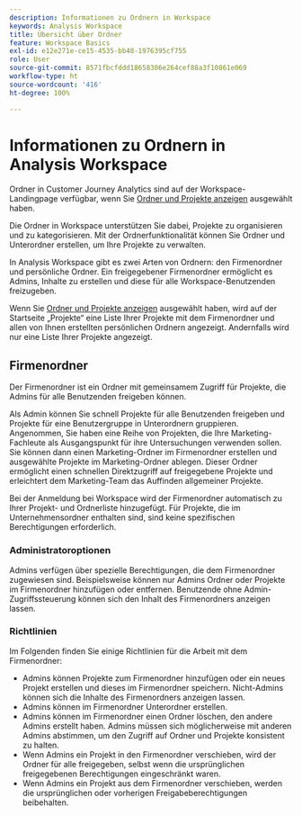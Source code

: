 ```yaml
---
description: Informationen zu Ordnern in Workspace
keywords: Analysis Workspace
title: Übersicht über Ordner
feature: Workspace Basics
exl-id: e12e271e-ce15-4535-bb48-1976395cf755
role: User
source-git-commit: 8571fbcfddd18658306e264cef88a3f10861e069
workflow-type: ht
source-wordcount: '416'
ht-degree: 100%

---
```


# Informationen zu Ordnern in Analysis Workspace

Ordner in Customer Journey Analytics sind auf der Workspace-Landingpage verfügbar, wenn Sie [Ordner und Projekte anzeigen](../freeform-overview.md#show-selector) ausgewählt haben.

Die Ordner in Workspace unterstützen Sie dabei, Projekte zu organisieren und zu kategorisieren. Mit der Ordnerfunktionalität können Sie Ordner und Unterordner erstellen, um Ihre Projekte zu verwalten.

In Analysis Workspace gibt es zwei Arten von Ordnern: den Firmenordner und persönliche Ordner. Ein freigegebener Firmenordner ermöglicht es Admins, Inhalte zu erstellen und diese für alle Workspace-Benutzenden freizugeben.

Wenn Sie [Ordner und Projekte anzeigen](../freeform-overview.md#show-selector) ausgewählt haben, wird auf der Startseite „Projekte“ eine Liste Ihrer Projekte mit dem Firmenordner und allen von Ihnen erstellten persönlichen Ordnern angezeigt. Andernfalls wird nur eine Liste Ihrer Projekte angezeigt.


## Firmenordner

Der Firmenordner ist ein Ordner mit gemeinsamem Zugriff für Projekte, die Admins für alle Benutzenden freigeben können.

Als Admin können Sie schnell Projekte für alle Benutzenden freigeben und Projekte für eine Benutzergruppe in Unterordnern gruppieren. Angenommen, Sie haben eine Reihe von Projekten, die Ihre Marketing-Fachleute als Ausgangspunkt für ihre Untersuchungen verwenden sollen. Sie können dann einen Marketing-Ordner im Firmenordner erstellen und ausgewählte Projekte im Marketing-Ordner ablegen. Dieser Ordner ermöglicht einen schnellen Direktzugriff auf freigegebene Projekte und erleichtert dem Marketing-Team das Auffinden allgemeiner Projekte.

Bei der Anmeldung bei Workspace wird der Firmenordner automatisch zu Ihrer Projekt- und Ordnerliste hinzugefügt. Für Projekte, die im Unternehmensordner enthalten sind, sind keine spezifischen Berechtigungen erforderlich.

### Administratoroptionen

Admins verfügen über spezielle Berechtigungen, die dem Firmenordner zugewiesen sind. Beispielsweise können nur Admins Ordner oder Projekte im Firmenordner hinzufügen oder entfernen. Benutzende ohne Admin-Zugriffssteuerung können sich den Inhalt des Firmenordners anzeigen lassen.

<!--
![The Projects page showing the admin options.](/help/analysis-workspace/build-workspace-project/assets/admin-options.png)

Non-Admins have limited options.

![The Projects page showing the non-admin options for folders.](/help/analysis-workspace/build-workspace-project/assets/non-admin-folder-options.png)

-->

### Richtlinien

Im Folgenden finden Sie einige Richtlinien für die Arbeit mit dem Firmenordner:

- Admins können Projekte zum Firmenordner hinzufügen oder ein neues Projekt erstellen und dieses im Firmenordner speichern. Nicht-Admins können sich die Inhalte des Firmenordners anzeigen lassen.
- Admins können im Firmenordner Unterordner erstellen.
- Admins können im Firmenordner einen Ordner löschen, den andere Admins erstellt haben. Admins müssen sich möglicherweise mit anderen Admins abstimmen, um den Zugriff auf Ordner und Projekte konsistent zu halten.
- Wenn Admins ein Projekt in den Firmenordner verschieben, wird der Ordner für alle freigegeben, selbst wenn die ursprünglichen freigegebenen Berechtigungen eingeschränkt waren.
- Wenn Admins ein Projekt aus dem Firmenordner verschieben, werden die ursprünglichen oder vorherigen Freigabeberechtigungen beibehalten.
